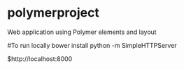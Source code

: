 # polymerproject
Web application using Polymer elements and layout

#To run locally
  bower install
  python -m SimpleHTTPServer

$http://localhost:8000
